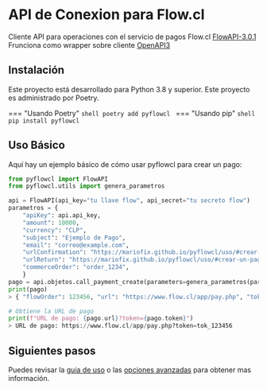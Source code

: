 # API de Conexion para Flow.cl

Cliente API para operaciones con el servicio de pagos Flow.cl  [FlowAPI-3.0.1](https://www.flow.cl/docs/api.html)
Frunciona como wrapper sobre cliente [OpenAPI3](https://github.com/Dorthu/openapi3)


## Instalación
Este proyecto está desarrollado para Python 3.8 y superior.
Este proyecto es administrado por Poetry.

=== "Usando Poetry"
    ```shell
    poetry add pyflowcl
    ```
=== "Usando pip"
    ```shell
    pip install pyflowcl
    ```

## Uso Básico

Aquí hay un ejemplo básico de cómo usar pyflowcl para crear un pago:

```python
from pyflowcl import FlowAPI
from pyflowcl.utils import genera_parametros

api = FlowAPI(api_key="tu llave flow", api_secret="tu secreto flow")
parametros = {
    "apiKey": api.api_key,
    "amount": 10000,
    "currency": "CLP",
    "subject": "Ejemplo de Pago",
    "email": "correo@example.com",
    "urlConfirmation": "https://mariofix.github.io/pyflowcl/uso/#crear-un-pago",
    "urlReturn": "https://mariofix.github.io/pyflowcl/uso/#crear-un-pago",
    "commerceOrder": "order_1234",
    }
pago = api.objetos.call_payment_create(parameters=genera_parametros(parametros, api.api_secret))
print(pago)
> { "flowOrder": 123456, "url": "https://www.flow.cl/app/pay.php", "token": "tok_123456" }

# Obtiene la URL de pago
print(f"URL de pago: {pago.url}?token={pago.token}")
> URL de pago: https://www.flow.cl/app/pay.php?token=tok_123456
```

## Siguientes pasos

Puedes revisar la [guia de uso](uso.md) o las [opciones avanzadas](uso-avanzado.md) para obtener mas información.
